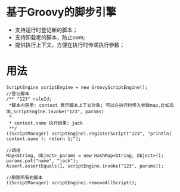 # 基于Groovy的脚步引擎

- 支持运行时登记新的脚本；
- 支持卸载老的脚本，防止oom;
- 提供执行上下文，方便在执行时传递执行参数；


# 用法
```
ScriptEngine scriptEngine = new GroovyScriptEngine();
//登记脚本
/** "123" ruleId;
 *脚本内容里: context 表示脚本上下文对象; 可以在执行时传入参数map,比如后面,scriptEngine.invoke("123", params)
 *
 * context.name 执行结果: jack
 **/
((ScriptManager) scriptEngine).registerScript("123", "println( context.name ); return 1;");

//调用
Map<String, Object> params = new HashMap<String, Object>();
params.put("name", "jack");
Assert.assertEquals(1, scriptEngine.invoke("123", params));

//删除所有的脚本
((ScriptManager) scriptEngine).removeAllScript();
```
